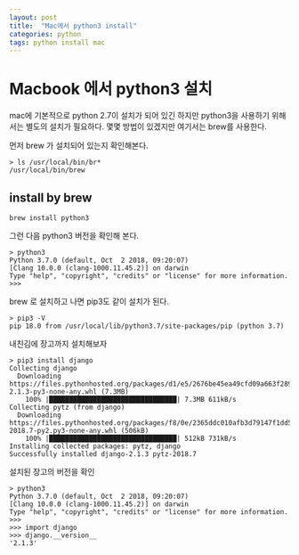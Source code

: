 ```yaml
---
layout: post
title:  "Mac에서 python3 install"
categories: python
tags: python install mac
---
```

# Macbook 에서 python3 설치

mac에 기본적으로 python 2.7이 설치가 되어 있긴 하지만 python3을 사용하기 위해서는 별도의 설치가 필요하다.
몇몇 방법이 있겠지만 여기서는 brew를 사용한다.

먼저 brew 가 설치되어 있는지 확인해본다.
```
> ls /usr/local/bin/br*
/usr/local/bin/brew
```

## install by brew
```
brew install python3
```

그런 다음 python3  버전을 확인해 본다.
```
> python3
Python 3.7.0 (default, Oct  2 2018, 09:20:07) 
[Clang 10.0.0 (clang-1000.11.45.2)] on darwin
Type "help", "copyright", "credits" or "license" for more information.
>>> 
```

brew 로 설치하고 나면 pip3도 같이 설치가 된다.
```
> pip3 -V
pip 18.0 from /usr/local/lib/python3.7/site-packages/pip (python 3.7)
```

내친김에 장고까지 설치해보자
```
> pip3 install django
Collecting django
  Downloading https://files.pythonhosted.org/packages/d1/e5/2676be45ea49cfd09a663f289376b3888accd57ff06c953297bfdee1fb08/Django-2.1.3-py3-none-any.whl (7.3MB)
    100% |████████████████████████████████| 7.3MB 611kB/s 
Collecting pytz (from django)
  Downloading https://files.pythonhosted.org/packages/f8/0e/2365ddc010afb3d79147f1dd544e5ee24bf4ece58ab99b16fbb465ce6dc0/pytz-2018.7-py2.py3-none-any.whl (506kB)
    100% |████████████████████████████████| 512kB 731kB/s 
Installing collected packages: pytz, django
Successfully installed django-2.1.3 pytz-2018.7
```

설치된 장고의 버전을 확인
```
> python3
Python 3.7.0 (default, Oct  2 2018, 09:20:07) 
[Clang 10.0.0 (clang-1000.11.45.2)] on darwin
Type "help", "copyright", "credits" or "license" for more information.
>>> 
>>> import django
>>> django.__version__
'2.1.3'
```
